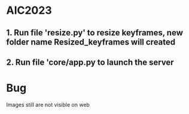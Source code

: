 # AIC2023
## 1. Run file 'resize.py' to resize keyframes, new folder name Resized_keyframes will created
## 2. Run file 'core/app.py to launch the server 
# Bug
Images still are not visible on web
